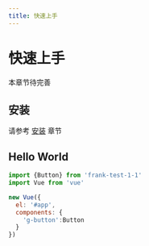 ```yaml
---
title: 快速上手
---
```


# 快速上手

本章节待完善

## 安装

请参考 [安装](../install/) 章节


## Hello World

```javascript
import {Button} from 'frank-test-1-1'
import Vue from 'vue'

new Vue({
  el: '#app',
  components: {
    'g-button':Button
  }
})
```

